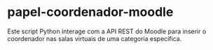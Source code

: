 # papel-coordenador-moodle
Este script Python interage com a API REST do Moodle para inserir o coordenador nas salas virtuais de uma categoria específica.
